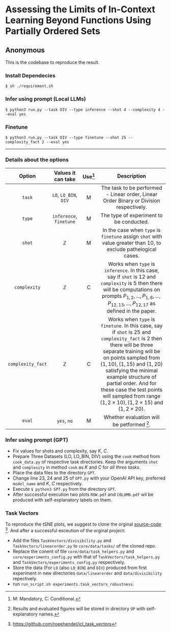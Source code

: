 
# Assessing the Limits of In-Context Learning Beyond Functions Using Partially Ordered Sets
## Anonymous 

This is the codebase to reproduce the result.


### Install Dependecies
`$ sh ./requirement.sh`

### Infer using prompt (Local LLMs)
`$ python3 run.py --task DIV --type inference --shot 4 --complexity 4 --eval yes`

### Finetune
`$ python3 run.py --task DIV --type finetune --shot 25 --complexity_fact 2 --eval yes`

---

### Details about the options

|       Option      |    Values it can take   | Use[^1] |                                                                                                                                                                                          Description                                                                                                                                                                                          |
|:-----------------:|:-----------------------:|:-------:|:---------------------------------------------------------------------------------------------------------------------------------------------------------------------------------------------------------------------------------------------------------------------------------------------------------------------------------------------------------------------------------------------:|
|       `task`      |  `LO`, `LO_BIN`, `DIV`  |    M    | The task to be performed - Linear order, Linear Order Binary or Division respectively.                                                                                                                                                                                                                                                                                                        |
|       `type`      | `inference`, `finetune` |    M    | The type of experiment to be conducted.                                                                                                                                                                                                                                                                                                                                                       |
|       `shot`      |       $\mathbb{Z}$      |    M    | In the case when `type` is `finetune` assign `shot` with value greater than $10$, to exclude pathelogical cases.                                                                                                                                                                                                                                                                              |
|    `complexity`   |       $\mathbb{Z}$      |    C    | Works when `type` is `inference`. In this case, say if `shot` is $12$  and `complexity` is $5$ then there will be computations on prompts $P_{1,2}, ... ,P_{1,6}, ..., P_{12,13}, ... ,P_{12,17}$ as defined in the paper.                                                                                                                                                                    |
| `complexity_fact` |       $\mathbb{Z}$      |    C    | Works when `type` is `finetune`. In this case, say if `shot` is $25$  and `complexity_fact` is $2$ then there will be three separate training will be on points sampled from $(1, 10), (1, 15)$ and $(1, 20)$ satisfying the minimal example structure of partial order. And for these case the test points will sampled from range $(1, 2\times 10), (1, 2\times 15)$ and $(1, 2\times 20)$. |
|       `eval`      |       `yes`, `no`       |    M    | Whether evaluation will be petformed [^2].                                                                                                                                                                                                                                                                                                                                                    |


### Infer using prompt (GPT)

- Fix values for shots and complexity, say $K$, $C$.
- Prepare Three Datasets (LO, LO_BIN, DIV) using the `cook` method from `cook_data.py` of respective task directories. Keep the arguments `shot` and `complexity` in method `cook` as $K$ and $C$ for _all three tasks_.
- Place the data files to the directory `GPT`.
- Change line 23, 24 and 25 of `GPT.py` with your OpenAI API key, preferred `model_name` and $K$, $C$ respectively.
- Execute `$ python3 GPT.py` from the directory `GPT`.
- After successful execution two plots `ROW.pdf` and `COLUMN.pdf` wil be produced with self-explanatory labels on them.


### Task Vectors
To reproduce the tSNE plots, we suggest to clone the orginal [source-code](https://github.com/roeehendel/icl_task_vectors) [^3]. And after a successful exceution of the orginal project:
- Add the files `TaskVectors/divisibility.py` and `TaskVectors/linearorder.py` to `core/data/tasks/` of the cloned repo.
- Replace the conent of file `core/data/task_helpers.py` and `core/experiments_config.py` with that of `TaskVectors/task_helpers.py` and `TaskVectors/experiments_config.py` respectively.
- Store the data (For `LO` (also `LO_BIN`) and `DIV`) produced from first experiment in new directories `data/linearorder` and `data/divisibility` repectively.
- run `run_script.sh experiments.task_vectors_robustness`.

[^1]: M: Mandatory, C: Conditional.
[^2]: Results and evaluated figures will be stored in directory  `OP` with self-explanatory names.
[^3]: https://github.com/roeehendel/icl_task_vectors
